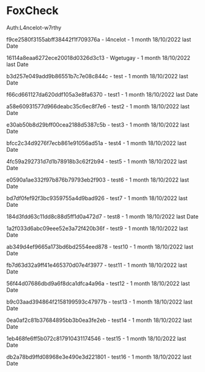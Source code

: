 # FoxCheck

Auth:L4ncelot-w7rthy

f9ce2580f3155abff38442f1f709376a - l4ncelot -  1 month 18/10/2022 last Date

16114a8eaa6272ece20018d0326d3c13 - Wgetugay -  1 month 18/10/2022 last Date

b3d257e049add9b86551b7c7e08c844c - test - 1 month 18/10/2022 last Date

f66cd661127da620ddf105a3e8fa6370 - test1 - 1 month 18/10/2022 last Date

a58e60931577d966deabc35c6ec8f7e6 - test2 - 1 month 18/10/2022 last Date

e30ab50b8d29bff00cea2188d5387c5b - test3 - 1 month 18/10/2022 last Date

bfcc2c34d9276f7ecb861e91056ad51a - test4 - 1 month 18/10/2022 last Date

4fc59a292731d7d1b78918b3c62f2b94 - test5 - 1 month 18/10/2022 last Date

e0590a1ae332f97b876b79793eb2f903 - test6 - 1 month 18/10/2022 last Date

bd7df0fef92f3bc9359755a4d9bad926 - test7 - 1 month 18/10/2022 last Date

184d3fdd63c11dd8c88d5ff1d0a472d7 - test8 - 1 month 18/10/2022 last Date

1a2f033d6abc09eee52e3a72f420b36f - test9 - 1 month 18/10/2022 last Date

ab349d4ef9665a173bd6bd2554eed878 - test10 - 1 month 18/10/2022 last Date

fb7d63d32a9ff41e465370d07e4f3977 - test11 - 1 month 18/10/2022 last Date

56f44d07686dbd9a6f8dca1dfca4a96a - test12 - 1 month 18/10/2022 last Date

b9c03aad394864f2158199593c47977b - test13 - 1 month 18/10/2022 last Date

0ea0af2c81b37684895bb3b0ea3fe2eb - test14 - 1 month 18/10/2022 last Date

1eb468fe6ff5b072c817910431174546 - test15 - 1 month 18/10/2022 last Date

db2a78bd9ffd08968e3e490e3d221801 - test16 - 1 month 18/10/2022 last Date
